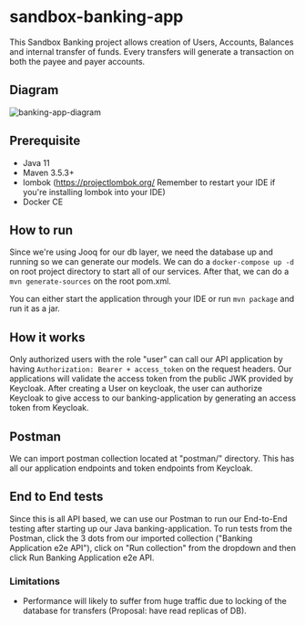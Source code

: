 # sandbox-banking-app

This Sandbox Banking project allows creation of Users, Accounts, Balances and internal transfer of funds.
Every transfers will generate a transaction on both the payee and payer accounts.

## Diagram
![banking-app-diagram](https://user-images.githubusercontent.com/26686429/120256617-6d4b7500-c286-11eb-8601-24d22e174677.png)

## Prerequisite
- Java 11
- Maven 3.5.3+
- lombok (https://projectlombok.org/ Remember to restart your IDE if you're installing lombok into your IDE)
- Docker CE

## How to run
Since we're using Jooq for our db layer, we need the database up and running so we can generate our models. We can do a ```docker-compose up -d``` on root project directory to start all of our services.
After that, we can do a ```mvn generate-sources``` on the root pom.xml.

You can either start the application through your IDE or run ```mvn package``` and run it as a jar.

## How it works
Only authorized users with the role "user" can call our API application by having ```Authorization: Bearer + access_token``` on the request headers. Our applications will validate the access token from the public JWK provided by Keycloak. After creating a User on keycloak, the user can authorize Keycloak to give access to our banking-application by generating an access token from Keycloak.

## Postman
We can import postman collection located at "postman/" directory. This has all our application endpoints and token endpoints from Keycloak.

## End to End tests
Since this is all API based, we can use our Postman to run our End-to-End testing after starting up our Java banking-application. To run tests from the Postman, click the 3 dots from our imported collection ("Banking Application e2e API"), click on "Run collection" from the dropdown and then click Run Banking Application e2e API.

### Limitations
- Performance will likely to suffer from huge traffic due to locking of the database for transfers (Proposal: have read replicas of DB).
